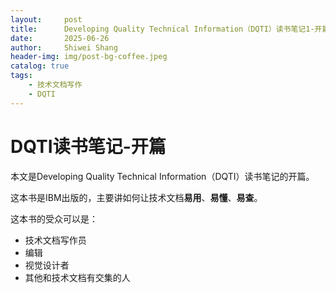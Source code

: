 ```yaml
---
layout:     post
title:      Developing Quality Technical Information（DQTI）读书笔记1-开篇
date:       2025-06-26
author:     Shiwei Shang
header-img: img/post-bg-coffee.jpeg
catalog: true
tags:
    - 技术文档写作
    - DQTI
---
```

# DQTI读书笔记-开篇
本文是Developing Quality Technical Information（DQTI）读书笔记的开篇。
 
这本书是IBM出版的，主要讲如何让技术文档**易用**、**易懂**、**易查**。
 
这本书的受众可以是：
- 技术文档写作员
- 编辑
- 视觉设计者
- 其他和技术文档有交集的人
